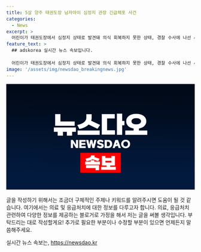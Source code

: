 ```yaml
---
title: 5살 양주 태권도장 남자아이 심정지 관장 긴급체포 사건
categories:
  - News
excerpt: >
  어린이가 태권도장에서 심정지 상태로 발견돼 의식 회복하지 못한 상태, 경찰 수사에 나선 사건. 5살 A군은 CPR을 받으며 병원으로 이송됐지만 여전히 의식회복하지 못함. 태권도장 관장 B씨는 A군을 감싸 안으면서 심정지 상태에 빠뜨렸다고 확인되고, 장난이라고 주장하며 긴급체포됨. 경찰은 아동학대 중상해 혐의로 B씨를 입건하고 사건 경위를 조사 중. 요약: 어린이 심정지 사건, 태권도장 관장이 의심스러운 행동, 경찰 수사 중.
feature_text: >
  ## adskorea 실시간 뉴스 속보입니다.

  어린이가 태권도장에서 심정지 상태로 발견돼 의식 회복하지 못한 상태, 경찰 수사에 나선 사건. 5살 A군은 CPR을 받으며 병원으로 이송됐지만 여전히 의식회복하지 못함. 태권도장 관장 B씨는 A군을 감싸 안으면서 심정지 상태에 빠뜨렸다고 확인되고, 장난이라고 주장하며 긴급체포됨. 경찰은 아동학대 중상해 혐의로 B씨를 입건하고 사건 경위를 조사 중. 요약: 어린이 심정지 사건, 태권도장 관장이 의심스러운 행동, 경찰 수사 중.
image: '/assets/img/newsdao_breakingnews.jpg'
---
```


<p><img src="/assets/img/newsdao_breakingnews.jpg" alt="adskorea 속보" /></p>

<p>글을 작성하기 위해서는 조금더 구체적인 주제나 키워드를 알려주시면 도움이 될 것 같습니다. 여기에서는 의료 및 응급처치에 대한 정보를 다루고자 합니다. 의료, 응급처치 관련하여 다양한 정보를 제공하는 블로거로 가정을 해서 저는 글을 써볼 생각입니다. 부탁드리는 대로 작성할게요! 추가로 필요한 부분이나 수정할 부분이 있으면 언제든지 말씀해주세요.</p>
실시간 뉴스 속보는, <a href="https://newsdao.kr" rel="dofollow">https://newsdao.kr</a>


